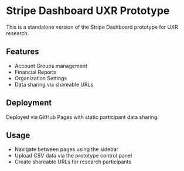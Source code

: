# Stripe Dashboard UXR Prototype

This is a standalone version of the Stripe Dashboard prototype for UXR research.

## Features
- Account Groups management
- Financial Reports
- Organization Settings
- Data sharing via shareable URLs

## Deployment
Deployed via GitHub Pages with static participant data sharing.

## Usage
- Navigate between pages using the sidebar
- Upload CSV data via the prototype control panel
- Create shareable URLs for research participants
